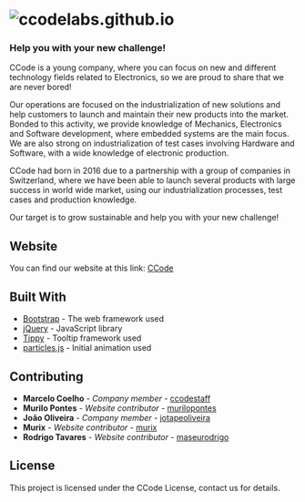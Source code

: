 # ![ccodelabs.github.io](https://ibb.co/ZWnktjM)

### Help you with your new challenge!
CCode is a young company, where you can focus on new and different technology fields related to Electronics, so we are proud to share that we are never bored!

Our operations are focused on the industrialization of new solutions and help customers to launch and maintain their new products into the market. Bonded to this activity, we provide knowledge of Mechanics, Electronics and Software development, where embedded systems are the main focus. We are also strong on industrialization of test cases involving Hardware and Software, with a wide knowledge of electronic production.

CCode had born in 2016 due to a partnership with a group of companies in Switzerland, where we have been able to launch several products with large success in world wide market, using our industrialization processes, test cases and production knowledge.

Our target is to grow sustainable and help you with your new challenge!

## Website

You can find our website at this link: [CCode](https://ccode.pt)

## Built With

* [Bootstrap](https://getbootstrap.com/) - The web framework used
* [jQuery](https://jquery.com/) - JavaScript library
* [Tippy](https://atomiks.github.io/tippyjs/) - Tooltip framework used
* [particles.js](https://vincentgarreau.com/particles.js/) - Initial animation used

## Contributing

* **Marcelo Coelho** - *Company member* - [ccodestaff](https://github.com/ccodestaff)
* **Murilo Pontes** - *Website contributor* - [murilopontes](https://github.com/murilopontes)
* **João Oliveira** - *Company member* - [jotapeoliveira](https://github.com/jotapeoliveira)
* **Murix** - *Website contributor* - [murix](https://github.com/murix)
* **Rodrigo Tavares** - *Website contributor* - [maseurodrigo](https://github.com/maseurodrigo)

## License

This project is licensed under the CCode License, contact us for details.

